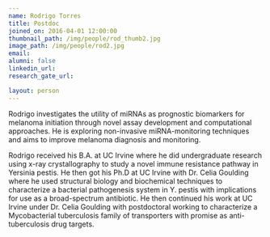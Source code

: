 ```yaml
---
name: Rodrigo Torres
title: Postdoc
joined_on: 2016-04-01 12:00:00
thumbnail_path: /img/people/rod_thumb2.jpg
image_path: /img/people/rod2.jpg
email:
alumni: false
linkedin_url:
research_gate_url:

layout: person
---
```


Rodrigo investigates the utility of miRNAs as prognostic biomarkers for melanoma initiation through novel assay development and computational approaches. He is exploring non-invasive miRNA-monitoring techniques and aims to improve melanoma diagnosis and monitoring.

Rodrigo received his B.A. at UC Irvine where he did undergraduate research using x-ray crystallography to study a novel immune resistance pathway in Yersinia pestis. He then got his Ph.D at UC Irvine with Dr. Celia Goulding where he used structural biology and biochemical techniques to characterize a bacterial pathogenesis system in Y. pestis with implications for use as a broad-spectrum antibiotic. He then continued his work at UC Irvine under Dr. Celia Goulding with postdoctoral working to characterize a Mycobacterial tuberculosis family of transporters with promise as anti-tuberculosis drug targets.





